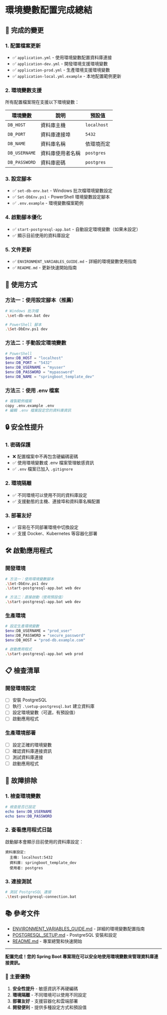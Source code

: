 # 環境變數配置完成總結

## 🎯 完成的變更

### 1. 配置檔案更新
- ✅ `application.yml` - 使用環境變數配置資料庫連接
- ✅ `application-dev.yml` - 開發環境支援環境變數
- ✅ `application-prod.yml` - 生產環境支援環境變數
- ✅ `application-local.yml.example` - 本地配置範例更新

### 2. 環境變數支援
所有配置檔案現在支援以下環境變數：

| 環境變數 | 說明 | 預設值 |
|---------|------|--------|
| `DB_HOST` | 資料庫主機 | `localhost` |
| `DB_PORT` | 資料庫連接埠 | `5432` |
| `DB_NAME` | 資料庫名稱 | 依環境而定 |
| `DB_USERNAME` | 資料庫使用者名稱 | `postgres` |
| `DB_PASSWORD` | 資料庫密碼 | `postgres` |

### 3. 設定腳本
- ✅ `set-db-env.bat` - Windows 批次檔環境變數設定
- ✅ `Set-DbEnv.ps1` - PowerShell 環境變數設定腳本
- ✅ `.env.example` - 環境變數檔案範例

### 4. 啟動腳本優化
- ✅ `start-postgresql-app.bat` - 自動設定環境變數（如果未設定）
- ✅ 顯示目前使用的資料庫設定

### 5. 文件更新
- ✅ `ENVIRONMENT_VARIABLES_GUIDE.md` - 詳細的環境變數使用指南
- ✅ `README.md` - 更新快速開始指南

## 🚀 使用方式

### 方法一：使用設定腳本（推薦）
```bash
# Windows 批次檔
.\set-db-env.bat dev

# PowerShell 腳本
.\Set-DbEnv.ps1 dev
```

### 方法二：手動設定環境變數
```powershell
# PowerShell
$env:DB_HOST = "localhost"
$env:DB_PORT = "5432"
$env:DB_USERNAME = "myuser"
$env:DB_PASSWORD = "mypassword"
$env:DB_NAME = "springboot_template_dev"
```

### 方法三：使用 .env 檔案
```bash
# 複製範例檔案
copy .env.example .env
# 編輯 .env 檔案設定您的資料庫資訊
```

## 🔒 安全性提升

### 1. 密碼保護
- ❌ 配置檔案中不再包含硬編碼密碼
- ✅ 使用環境變數或 .env 檔案管理敏感資訊
- ✅ `.env` 檔案已加入 `.gitignore`

### 2. 環境隔離
- ✅ 不同環境可以使用不同的資料庫設定
- ✅ 支援動態的主機、連接埠和資料庫名稱配置

### 3. 部署友好
- ✅ 容易在不同部署環境中切換設定
- ✅ 支援 Docker、Kubernetes 等容器化部署

## 🛠️ 啟動應用程式

### 開發環境
```bash
# 方法一：使用環境變數腳本
.\Set-DbEnv.ps1 dev
.\start-postgresql-app.bat web dev

# 方法二：直接啟動（使用預設值）
.\start-postgresql-app.bat web dev
```

### 生產環境
```bash
# 設定生產環境變數
$env:DB_USERNAME = "prod_user"
$env:DB_PASSWORD = "secure_password"
$env:DB_HOST = "prod-db.example.com"

# 啟動應用程式
.\start-postgresql-app.bat web prod
```

## 📋 檢查清單

### 開發環境設定
- [ ] 安裝 PostgreSQL
- [ ] 執行 `.\setup-postgresql.bat` 建立資料庫
- [ ] 設定環境變數（可選，有預設值）
- [ ] 啟動應用程式

### 生產環境部署
- [ ] 設定正確的環境變數
- [ ] 確認資料庫連接資訊
- [ ] 測試資料庫連接
- [ ] 啟動應用程式

## 🔧 故障排除

### 1. 檢查環境變數
```powershell
# 檢查是否已設定
echo $env:DB_USERNAME
echo $env:DB_PASSWORD
```

### 2. 查看應用程式日誌
啟動腳本會顯示目前使用的資料庫設定：
```
資料庫設定:
  主機: localhost:5432
  資料庫: springboot_template_dev
  使用者: postgres
```

### 3. 連接測試
```bash
# 測試 PostgreSQL 連接
.\test-postgresql-connection.bat
```

## 📚 參考文件

- [ENVIRONMENT_VARIABLES_GUIDE.md](ENVIRONMENT_VARIABLES_GUIDE.md) - 詳細的環境變數配置指南
- [POSTGRESQL_SETUP.md](POSTGRESQL_SETUP.md) - PostgreSQL 安裝和設定
- [README.md](README.md) - 專案總覽和快速開始

---

**配置完成！您的 Spring Boot 專案現在可以安全地使用環境變數來管理資料庫連接資訊。**

### 🎉 主要優勢
1. **安全性提升** - 敏感資訊不再硬編碼
2. **環境隔離** - 不同環境可以使用不同設定
3. **部署友好** - 支援容器化和雲端部署
4. **開發便利** - 提供多種設定方式和預設值
